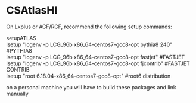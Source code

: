 # CSAtlasHI

On Lxplus or ACF/RCF, recommend the following setup commands:

setupATLAS\
lsetup "lcgenv -p LCG_96b x86_64-centos7-gcc8-opt pythia8 240" #PYTHIA8\
lsetup "lcgenv -p LCG_96b x86_64-centos7-gcc8-opt fastjet" #FASTJET\
lsetup "lcgenv -p LCG_96b x86_64-centos7-gcc8-opt fjcontrib" #FASTJET CONTRIB\
lsetup "root 6.18.04-x86_64-centos7-gcc8-opt" #root6 distribution

on a personal machine you will have to build these packages and link manually

